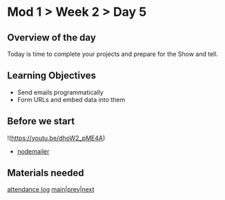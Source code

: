 # Mod 1 > Week 2 > Day 5

## Overview of the day
Today is time to complete your projects and prepare for the Show and tell.

## Learning Objectives

* Send emails programmatically
* Form URLs and embed data into them

## Before we start

!(https://youtu.be/dhoW2_pME4A)

* [nodemailer](https://nodemailer.com/about/)

## Materials needed

[attendance log](https://platform.multiverse.io/apprentice/attendance-log/187)
[main](/swe)|[prev](/swe/mod1/wk2/day4.html)|[next](/swe/mod2/wk1/day1.html)